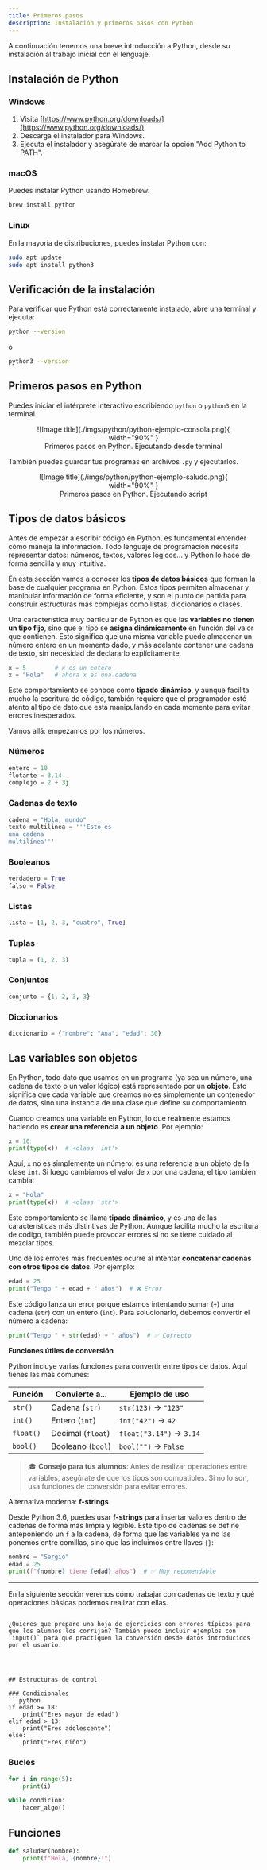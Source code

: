 ```yaml
---
title: Primeros pasos
description: Instalación y primeros pasos con Python
---
```


A continuación tenemos una breve introducción a Python, desde su instalación al trabajo inicial con el lenguaje.

## Instalación de Python

### Windows
1. Visita [https://www.python.org/downloads/](https://www.python.org/downloads/)
2. Descarga el instalador para Windows.
3. Ejecuta el instalador y asegúrate de marcar la opción "Add Python to PATH".

### macOS
Puedes instalar Python usando Homebrew:
```bash
brew install python
```

### Linux
En la mayoría de distribuciones, puedes instalar Python con:
```bash
sudo apt update
sudo apt install python3
```

## Verificación de la instalación

Para verificar que Python está correctamente instalado, abre una terminal y ejecuta:

```bash
python --version
```
o

```bash
python3 --version
```

## Primeros pasos en Python

Puedes iniciar el intérprete interactivo escribiendo `python` o `python3` en la terminal. 

<figure markdown="span" align="center">
  ![Image title](./imgs/python/python-ejemplo-consola.png){ width="90%"  }
  <figcaption>Primeros pasos en Python. Ejecutando desde terminal</figcaption>
</figure>

También puedes guardar tus programas en archivos `.py` y ejecutarlos.

<figure markdown="span" align="center">
  ![Image title](./imgs/python/python-ejemplo-saludo.png){ width="90%"  }
  <figcaption>Primeros pasos en Python. Ejecutando script</figcaption>
</figure>

## Tipos de datos básicos

Antes de empezar a escribir código en Python, es fundamental entender cómo maneja la información. Todo lenguaje de programación necesita representar datos: números, textos, valores lógicos... y Python lo hace de forma sencilla y muy intuitiva.

En esta sección vamos a conocer los **tipos de datos básicos** que forman la base de cualquier programa en Python. Estos tipos permiten almacenar y manipular información de forma eficiente, y son el punto de partida para construir estructuras más complejas como listas, diccionarios o clases.

Una característica muy particular de Python es que las **variables no tienen un tipo fijo**, sino que el tipo se **asigna dinámicamente** en función del valor que contienen. Esto significa que una misma variable puede almacenar un número entero en un momento dado, y más adelante contener una cadena de texto, sin necesidad de declararlo explícitamente.

```python
x = 5        # x es un entero
x = "Hola"   # ahora x es una cadena
```

Este comportamiento se conoce como **tipado dinámico**, y aunque facilita mucho la escritura de código, también requiere que el programador esté atento al tipo de dato que está manipulando en cada momento para evitar errores inesperados.

Vamos allá: empezamos por los números.

### Números
```python
entero = 10
flotante = 3.14
complejo = 2 + 3j
```

### Cadenas de texto
```python
cadena = "Hola, mundo"
texto_multilinea = '''Esto es
una cadena
multilínea'''
```

### Booleanos
```python
verdadero = True
falso = False
```

### Listas
```python
lista = [1, 2, 3, "cuatro", True]
```

### Tuplas
```python
tupla = (1, 2, 3)
```

### Conjuntos
```python
conjunto = {1, 2, 3, 3}
```

### Diccionarios
```python
diccionario = {"nombre": "Ana", "edad": 30}
```

## Las variables son objetos

En Python, todo dato que usamos en un programa (ya sea un número, una cadena de texto o un valor lógico) está representado por un **objeto**. Esto significa que cada variable que creamos no es simplemente un contenedor de datos, sino una instancia de una clase que define su comportamiento.

Cuando creamos una variable en Python, lo que realmente estamos haciendo es **crear una referencia a un objeto**. Por ejemplo:

```python
x = 10
print(type(x))  # <class 'int'>
```

Aquí, `x` no es simplemente un número: es una referencia a un objeto de la clase `int`. Si luego cambiamos el valor de `x` por una cadena, el tipo también cambia:

```python
x = "Hola"
print(type(x))  # <class 'str'>
```

Este comportamiento se llama **tipado dinámico**, y es una de las características más distintivas de Python. Aunque facilita mucho la escritura de código, también puede provocar errores si no se tiene cuidado al mezclar tipos.

Uno de los errores más frecuentes ocurre al intentar **concatenar cadenas con otros tipos de datos**. Por ejemplo:

```python
edad = 25
print("Tengo " + edad + " años")  # ❌ Error
```

Este código lanza un error porque estamos intentando sumar (`+`) una cadena (`str`) con un entero (`int`). Para solucionarlo, debemos convertir el número a cadena:

```python
print("Tengo " + str(edad) + " años")  # ✅ Correcto
```

**Funciones útiles de conversión**

Python incluye varias funciones para convertir entre tipos de datos. Aquí tienes las más comunes:

| Función     | Convierte a... | Ejemplo de uso             |
|-------------|----------------|-----------------------------|
| `str()`     | Cadena (`str`) | `str(123)` → `"123"`        |
| `int()`     | Entero (`int`) | `int("42")` → `42`          |
| `float()`   | Decimal (`float`) | `float("3.14")` → `3.14` |
| `bool()`    | Booleano (`bool`) | `bool("")` → `False`      |

> 🎓 **Consejo para tus alumnos**: Antes de realizar operaciones entre variables, asegúrate de que los tipos son compatibles. Si no lo son, usa funciones de conversión para evitar errores.

Alternativa moderna: **f-strings**

Desde Python 3.6, puedes usar **f-strings** para insertar valores dentro de cadenas de forma más limpia y legible. Este tipo de cadenas se define anteponiendo un `f` a la cadena, de forma que las variables ya no las ponemos entre comillas, sino que las incluimos entre llaves `{}`:

```python
nombre = "Sergio"
edad = 25
print(f"{nombre} tiene {edad} años")  # ✅ Muy recomendable
```

---

En la siguiente sección veremos cómo trabajar con cadenas de texto y qué operaciones básicas podemos realizar con ellas.
```

¿Quieres que prepare una hoja de ejercicios con errores típicos para que los alumnos los corrijan? También puedo incluir ejemplos con `input()` para que practiquen la conversión desde datos introducidos por el usuario.




## Estructuras de control

### Condicionales
```python
if edad >= 18:
    print("Eres mayor de edad")
elif edad > 13:
    print("Eres adolescente")
else:
    print("Eres niño")
```

### Bucles
```python
for i in range(5):
    print(i)

while condicion:
    hacer_algo()
```

## Funciones
```python
def saludar(nombre):
    print(f"Hola, {nombre}!")
```

